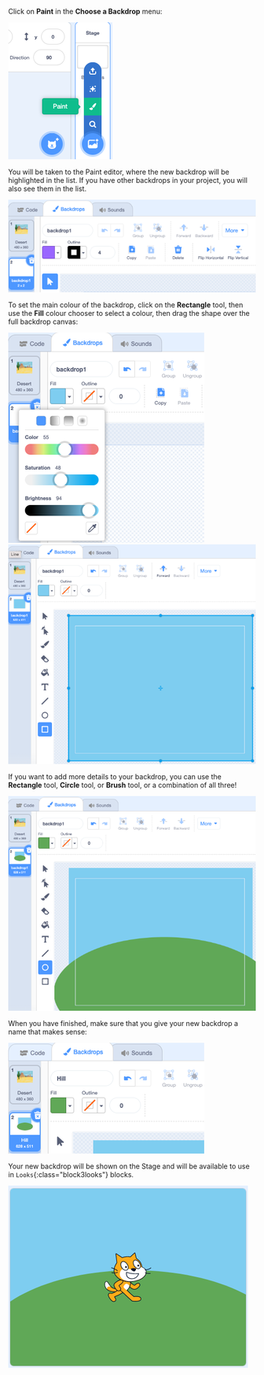 Click on **Paint** in the **Choose a Backdrop** menu:

![The 'Paint' option in the 'Choose a Backdrop' menu.](images/paint-backdrop.png)

You will be taken to the Paint editor, where the new backdrop will be highlighted in the list. If you have other backdrops in your project, you will also see them in the list.

![The new backdrop open in the Paint editor and highlighted in the list.](images/new-background-in-editor.png)

To set the main colour of the backdrop, click on the **Rectangle** tool, then use the **Fill** colour chooser to select a colour, then drag the shape over the full backdrop canvas:

![The Fill colour chooser menu with 'Color', 'Saturation', and 'Brightness' sliders.](images/fill-colour-tool.png)
![A light-blue rectangle drawn larger than the canvas to create an entirely light-blue backdrop.](images/single-colour-backdrop.png)

If you want to add more details to your backdrop, you can use the **Rectangle** tool, **Circle** tool, or **Brush** tool, or a combination of all three!   

![The backdrop canvas with the light-blue rectangle, and in front of it, a smaller green circle representing a hill.](images/hill-backdrop.png)

When you have finished, make sure that you give your new backdrop a name that makes sense:

![The backdrop name box with the word 'Hill' typed in.](images/name-backdrop.png)

Your new backdrop will be shown on the Stage and will be available to use in `Looks`{:class="block3looks"} blocks.

![The new Hill backdrop and the Scratch Cat sprite on the Stage.](images/finished-backdrop.png)
